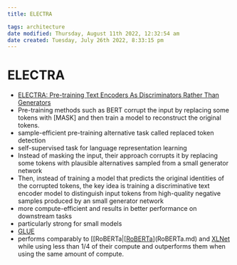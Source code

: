 ```yaml
---
title: ELECTRA

tags: architecture 
date modified: Thursday, August 11th 2022, 12:32:54 am
date created: Tuesday, July 26th 2022, 8:33:15 pm
---
```


# ELECTRA
- [ELECTRA: Pre-training Text Encoders As Discriminators Rather Than Generators](https://arxiv.org/abs/2003.10555)
- Pre-training methods such as BERT corrupt the input by replacing some tokens with [MASK] and then train a model to reconstruct the original tokens.
- sample-efficient pre-training alternative task called replaced token detection
- self-supervised task for language representation learning
- Instead of masking the input, their approach corrupts it by replacing some tokens with plausible alternatives sampled from a small generator network
- Then, instead of training a model that predicts the original identities of the corrupted tokens, the key idea is training a discriminative text encoder model to distinguish input tokens from high-quality negative samples produced by an small generator network
- more compute-efficient and results in better performance on downstream tasks
- particularly strong for small models
- [GLUE](GLUE.md)
- performs comparably to [[RoBERTa|[[RoBERTa](RoBERTa.md)](RoBERTa.md) and [XLNet](XLNet.md) while using less than 1/4 of their compute and outperforms them when using the same amount of compute.

